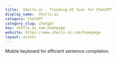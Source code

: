 ```yaml
---
title:  Shello.ai - Trending AI tool for ChatGPT
display_name:  Shello.ai
category: ChatGPT
category_slug: chatgpt
key: shello_ai_com_homepage
website: https://www.shello-ai.com/homepage
layout: aitool
---
```


Mobile keyboard for efficient sentence completion.

